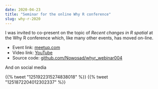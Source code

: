 ```yaml
---
date: 2020-04-23
title: "Seminar for the online Why R conference"
slug: why-r-2020
---
```


I was invited to co-present on the topic of *Recent changes in R spatial* at the Why R conference which, like many other events, has moved on-line.

- Event link: [meetup.com](https://www.meetup.com/Spotkania-Entuzjastow-R-Warsaw-R-Users-Group-Meetup/events/269807574/)
- Video link: [YouTube](https://www.youtube.com/watch?v=Va0STgco7-4)
- Source code: [github.com/Nowosad/whyr_webinar004](https://github.com/Nowosad/whyr_webinar004)

And on social media

{{% tweet "1251922315274838018" %}}
{{% tweet "1251872204012302337" %}}
